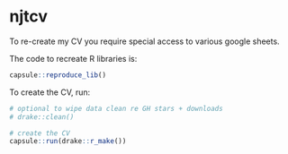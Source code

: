 
# njtcv

<!-- badges: start -->
<!-- badges: end -->

To re-create my CV you require special access to various google sheets.

The code to recreate R libraries is:

```r
capsule::reproduce_lib()
```

To create the CV, run:

```r
# optional to wipe data clean re GH stars + downloads
# drake::clean()

# create the CV
capsule::run(drake::r_make())
```


